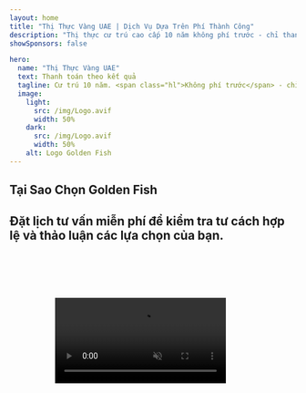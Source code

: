 ```yaml
---
layout: home
title: "Thị Thực Vàng UAE | Dịch Vụ Dựa Trên Phí Thành Công"
description: "Thị thực cư trú cao cấp 10 năm không phí trước - chỉ thanh toán sau khi được phê duyệt. Quản lý hồ sơ toàn diện với tỷ lệ thành công 98%. Dịch vụ gia hạn miễn phí, chỉ tính phí chính phủ."
showSponsors: false

hero:
  name: "Thị Thực Vàng UAE"
  text: Thanh toán theo kết quả
  tagline: Cư trú 10 năm. <span class="hl">Không phí trước</span> - chỉ thanh toán sau khi được phê duyệt. Tỷ lệ thành công 98%.
  image:
    light:
      src: /img/Logo.avif
      width: 50%
    dark:
      src: /img/Logo.avif
      width: 50%
    alt: Logo Golden Fish
---
```


<FeatureCards :features="[
  {
    title: 'Lợi Ích Thị Thực Vàng UAE',
    items: [
      'Hiệu lực 10 năm với tùy chọn gia hạn khi duy trì đủ điều kiện',
      '**Không cần nhập cảnh UAE mỗi 6 tháng**',
      'Được phép sở hữu 100% doanh nghiệp',
      'Bảo lãnh thành viên gia đình và không giới hạn người giúp việc',
      'Bảo lãnh con cái đến 25 tuổi',
      'Bao gồm bảo lãnh cha mẹ',
      'Không cần người bảo lãnh hoặc chủ lao động'
    ],
    linkText: 'Read More',
    link: '../../company-registration/golden-visa#key-benefits-of-the-uae-golden-visa',
    icon: {
      light: '/img/iStock-1785818081.avif',
      dark: '/img/iStock-1203821481.avif',
      alt: 'Dịch vụ thị thực',
      width: '100%'
    }
  },
  {
    title: 'Cách Nhận Thị Thực Vàng UAE',
    items: [
      'Đầu tư AED 2M vào bất động sản UAE',
      'Gửi tiền AED 2M vào quỹ đầu tư UAE',
      'Doanh nghiệp với vốn AED 2M',
      'Đóng góp FTA hàng năm AED 250K',
      'Chuyên gia có kỹ năng',
      'Tài năng xuất chúng'
    ],
    linkText: 'Read More',
    link: '../../company-registration/golden-visa#uae-golden-visa-eligibility-and-requirements',
    icon: {
      light: '/img/iStock-1333000394.avif',
      dark: '/img/iStock-584576538.avif',
      alt: 'Dịch vụ thị thực',
      width: '10%'
    }
  },
  {
    title: 'Quy Trình Thị Thực Vàng',
    bullet: '✓',
    items: [
      'Đánh giá điều kiện ban đầu',
      'Chuẩn bị và xác minh hồ sơ',
      'Khám sức khỏe và sinh trắc học',
      'Nộp hồ sơ và xử lý',
      'Cấp Emirates ID và thị thực',
      'Bảo lãnh thị thực gia đình (tùy chọn)'
    ],
    linkText: 'Read More',
    link: '../../company-registration/golden-visa#uae-golden-visa-application-process',
    icon: {
      light: '/img/ILONMASKID.webp',
      dark: '/img/ILONMASKID.webp',
      alt: 'Dịch vụ thị thực',
      width: '100%'
    }
  }
]" />

## Tại Sao Chọn Golden Fish

<BenefitsList :features="[
  {
    icon: '💰',
    title: 'Phí Dựa Trên Thành Công',
    text: '**Không thanh toán cho đến khi Golden Visa của bạn được phê duyệt.** Hoàn toàn minh bạch không có chi phí ẩn.'
  },
  {
    icon: '📈',
    title: 'Tỷ Lệ Thành Công Đã Được Chứng Minh',
    text: 'Tỷ lệ phê duyệt 98% với hàng trăm Golden Visa đã được cấp thông qua quy trình xử lý cao cấp của chúng tôi.'
  },
  {
    icon: '📋',
    title: 'Quản Lý Toàn Diện',
    text: 'Xử lý từ đầu đến cuối từ hồ sơ đến cấp visa, chăm sóc mọi chi tiết.'
  },
  {
    icon: '👨‍💼',
    title: 'Chuyên Môn Địa Phương UAE',
    text: 'Các chuyên gia tận tâm tại Dubai cung cấp hướng dẫn chuyên nghiệp trong từng bước của quy trình.'
  },
  {
    icon: '🔍',
    title: 'Xử Lý Cao Cấp',
    text: 'Liên lạc trực tiếp với cơ quan chức năng và kênh xử lý nhanh để phê duyệt nhanh chóng hơn.'
  },
  {
    icon: '🔄',
    title: 'Hỗ Trợ Gia Hạn',
    text: 'Hỗ trợ gia hạn visa miễn phí với **không phí dịch vụ** - chỉ tính phí chính phủ.'
  }
]" />

## Đặt lịch tư vấn miễn phí để kiểm tra tư cách hợp lệ và thảo luận các lựa chọn của bạn.

<video  autoplay muted playsinline style="padding: 80px" >
  <source src="/img/iStock-2185912341.mp4" type="video/mp4">
</video>

<ContactFormModal 
  formName="Golden Visa [offer]" 
  buttonText="Nhận tư vấn miễn phí" 
  categoryLabel="Mức độ hỗ trợ cần thiết: *" 
  categoryPlaceholderText="Chọn mức độ hỗ trợ của bạn"
  messageLabel="Giúp chúng tôi chuẩn bị cho buổi tư vấn của bạn (khuyến nghị)"
  messagePlaceholderText="Hãy cho chúng tôi biết về sở thích đầu tư, thành viên gia đình, thời gian, hoặc bất kỳ câu hỏi cụ thể nào"
  :services="[
  'Cơ bản — chỉ tài liệu và tư vấn thiết yếu',
  'Tiêu chuẩn — hướng dẫn đầy đủ tài liệu và các giai đoạn chính',
  'Toàn diện — quản lý quy trình dịch vụ đầy đủ với sự tham gia tối thiểu từ bạn',
  'Tùy chỉnh — cần thảo luận chi tiết cụ thể và yêu cầu đặc biệt',
  ]"/>

<!-- <ImageGrid :images="[
  { src: '/img/ILONMASKID.webp', href: './immigration.md', alt: 'Nhập cư UAE' },
  { src: '/img/ILONMASKID.webp', href: './immigration.md', alt: 'Nhập cư UAE' },
]"/> -->